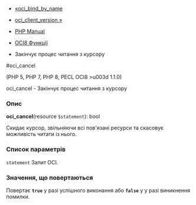 - [«oci_bind_by_name](function.oci-bind-by-name.md)
- [oci_client_version »](function.oci-client-version.md)

- [PHP Manual](index.md)
- [OCI8 Функції](ref.oci8.md)
- Закінчує процес читання з курсору

#oci_cancel

(PHP 5, PHP 7, PHP 8, PECL OCI8 \>u003d 1.1.0)

oci_cancel - Закінчує процес читання з курсору

### Опис

**oci_cancel**(resource `$statement`): bool

Скидає курсор, звільняючи всі пов'язані ресурси та скасовує
можливість читати із нього.

### Список параметрів

`statement`
Запит OCI.

### Значення, що повертаються

Повертає **`true`** у разі успішного виконання або **`false`** у
у разі виникнення помилки.
